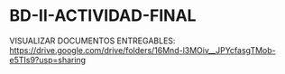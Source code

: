 # BD-II-ACTIVIDAD-FINAL
VISUALIZAR DOCUMENTOS ENTREGABLES: https://drive.google.com/drive/folders/16Mnd-l3MOiv__JPYcfasgTMob-e5TIs9?usp=sharing
